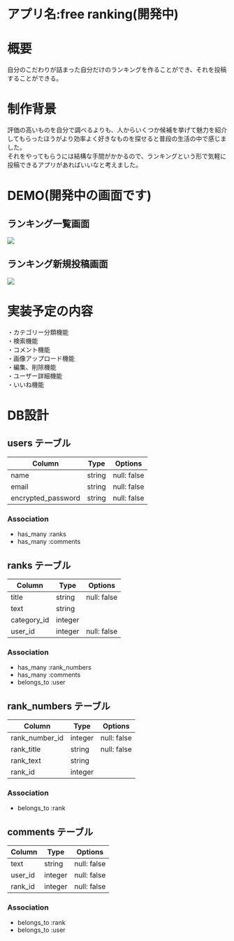 # アプリ名:free ranking(開発中)

# 概要
自分のこだわりが詰まった自分だけのランキングを作ることができ、それを投稿することができる。

# 制作背景
評価の高いものを自分で調べるよりも、人からいくつか候補を挙げて魅力を紹介してもらったほうがより効率よく好きなものを探せると普段の生活の中で感じました。  
それをやってもらうには結構な手間がかかるので、ランキングという形で気軽に投稿できるアプリがあればいいなと考えました。  

# DEMO(開発中の画面です)
## ランキング一覧画面
![](https://i.gyazo.com/a4d36b800fc69eca8f32b2422a7f015d.png)
## ランキング新規投稿画面
![](https://i.gyazo.com/80671af07d1c7fbaab58b3c1ea159421.png)

# 実装予定の内容
・カテゴリー分類機能  
・検索機能  
・コメント機能  
・画像アップロード機能  
・編集、削除機能  
・ユーザー詳細機能  
・いいね機能  


# DB設計

## users テーブル

| Column                | Type   | Options     |
| --------------------- | ------ | ----------- |
| name                  | string | null: false |
| email                 | string | null: false |
| encrypted_password    | string | null: false |

### Association

- has_many :ranks
- has_many :comments

## ranks テーブル

| Column                | Type    | Options     |
| --------------------- | ------- | ----------- |
| title                 | string  | null: false |
| text                  | string  |             |
| category_id           | integer |             |
| user_id               | integer | null: false |

### Association

- has_many :rank_numbers
- has_many :comments
- belongs_to :user

## rank_numbers テーブル

| Column                | Type    | Options     |
| --------------------- | ------- | ----------- |
| rank_number_id        | integer | null: false |
| rank_title            | string  | null: false |
| rank_text             | string  |             |
| rank_id               | integer |             |

### Association

- belongs_to :rank

## comments テーブル

| Column                | Type    | Options     |
| --------------------- | ------- | ----------- |
| text                  | string  | null: false |
| user_id               | integer | null: false |
| rank_id               | integer | null: false |

### Association

- belongs_to :rank
- belongs_to :user
